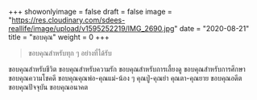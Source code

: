+++
showonlyimage = false
draft = false
image = "https://res.cloudinary.com/sdees-reallife/image/upload/v1595252219/IMG_2690.jpg"
date = "2020-08-21"
title = "ขอบคุณ"
weight = 0
+++
> ขอบคุณสำหรับทุก ๆ อย่างที่ได้รับ

ขอบคุณสำหรับชีวิต ขอบคุณสำหรับความรัก ขอบคุณสำหรับการเลี้ยงดู ขอบคุณสำหรับการศึกษา ขอบคุณความโชคดี ขอบคุณคุณพ่อ-คุณแม่-น้อง ๆ คุณปู่-คุณย่า คุณตา-คุณยาย ขอบคุณอดีต ขอบคุณปัจจุบัน ขอบคุณอนาคต
